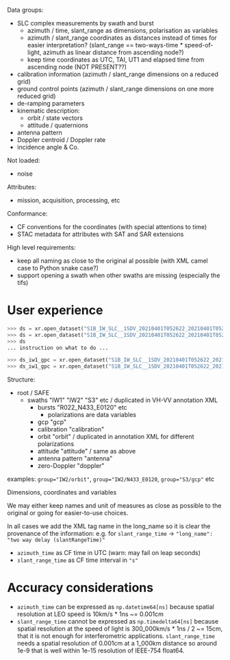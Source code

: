 
Data groups:

- SLC complex measurements by swath and burst
  - azimuth / time, slant_range as dimensions, polarisation as variables
  - azimuth / slant_range coordinates as distances instead of times for
    easier interpretation? (slant_range == two-ways-time * speed-of-light,
    azimuth as linear distance from ascending node?)
  - keep time coordinates as UTC, TAI, UT1 and elapsed time from ascending node (NOT PRESENT??)
- calibration information (azimuth / slant_range dimensions on a reduced grid)
- ground control points (azimuth / slant_range dimensions on one more reduced grid)
- de-ramping parameters
- kinematic description:
  - orbit / state vectors
  - attitude / quaternions
- antenna pattern
- Doppler centroid / Doppler rate
- incidence angle & Co. 

Not loaded:
- noise

Attributes:

- mission, acquisition, processing, etc

Conformance:

- CF conventions for the coordinates (with special attentions to time)
- STAC metadata for attributes with SAT and SAR extensions

High level requirements:

- keep all naming as close to the original al possible (with XML camel case to Python snake case?)
- support opening a swath when other swaths are missing (especially the tifs)


# User experience

```python
>>> ds = xr.open_dataset("S1B_IW_SLC__1SDV_20210401T052622_20210401T052650_026269_032297_EFA4.SAFE/manifest.safe")
>>> ds = xr.open_dataset("S1B_IW_SLC__1SDV_20210401T052622_20210401T052650_026269_032297_EFA4.SAFE")
>>> ds
... instruction on what to do ...

>>> ds_iw1_gpc = xr.open_dataset("S1B_IW_SLC__1SDV_20210401T052622_20210401T052650_026269_032297_EFA4.SAFE", group="IW1/gpc")
>>> ds_iw1_gpc = xr.open_dataset("S1B_IW_SLC__1SDV_20210401T052622_20210401T052650_026269_032297_EFA4.SAFE/annotations/s1b-iw1-slc-vv-20210401t052624-20210401t052649-026269-032297-004.xml", group="gcp")
```

Structure:

* root / SAFE
  * swaths "IW1" "IW2" "S3" etc / duplicated in VH-VV annotation XML
    * bursts "R022_N433_E0120" etc
      * polarizations are data variables
    * gcp "gcp"
    * calibration "calibration"
    * orbit "orbit" / duplicated in annotation XML for different polarizations
    * attitude "attitude" / same as above
    * antenna pattern "antenna"
    * zero-Doppler "doppler"

examples: `group="IW2/orbit"`, `group="IW2/N433_E0120`, `group="S3/gcp"` etc

Dimensions, coordinates and variables

We may either keep names and unit of measures as close as possible to the original
or going for easier-to-use choices.

In all cases we add the XML tag name in the long_name so it is clear the provenance of the
information: e.g. for `slant_range_time` -> `"long_name": "two way delay (slantRangeTime)"`

* `azimuth_time` as CF time in UTC (warn: may fail on leap seconds)
* `slant_range_time` as CF time interval in `"s"`


# Accuracy considerations

- `azimuth_time` can be expressed as `np.datetime64[ns]` because
  spatial resolution at LEO speed is 10km/s * 1ns ~= 0.001cm
- `slant_range_time` cannot be expressed as `np.timedelta64[ns]` because
  spatial resolution at the speed of light is 300_000km/s * 1ns / 2 ~= 15cm,
  that it is not enough for interferometric applications.
  `slant_range_time` needs a spatial resolution of 0.001cm at a 1_000km distance
  so around 1e-9 that is well within 1e-15 resolution of IEEE-754 float64.

